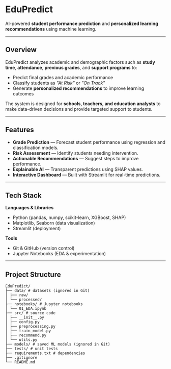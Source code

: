 # EduPredict

AI-powered **student performance prediction** and **personalized learning recommendations** using machine learning.

---

## Overview
EduPredict analyzes academic and demographic factors such as **study time**, **attendance**, **previous grades**, and **support programs** to:
- Predict final grades and academic performance
- Classify students as *"At Risk"* or *"On Track"*
- Generate **personalized recommendations** to improve learning outcomes

The system is designed for **schools, teachers, and education analysts** to make data-driven decisions and provide targeted support to students.

---

## Features
- **Grade Prediction** — Forecast student performance using regression and classification models.
- **Risk Assessment** — Identify students needing intervention.
- **Actionable Recommendations** — Suggest steps to improve performance.
- **Explainable AI** — Transparent predictions using SHAP values.
- **Interactive Dashboard** — Built with Streamlit for real-time predictions.

---

## Tech Stack
**Languages & Libraries**
- Python (pandas, numpy, scikit-learn, XGBoost, SHAP)
- Matplotlib, Seaborn (data visualization)
- Streamlit (deployment)

**Tools**
- Git & GitHub (version control)
- Jupyter Notebooks (EDA & experimentation)

---

## Project Structure
```
EduPredict/
├── data/ # datasets (ignored in Git)
│ ├── raw/
│ └── processed/
├── notebooks/ # Jupyter notebooks
│ └── 01_EDA.ipynb
├── src/ # source code
│ ├── __init__.py
│ ├── config.py
│ ├── preprocessing.py
│ ├── train_model.py
│ ├── recommend.py
│ └── utils.py
├── models/ # saved ML models (ignored in Git)
├── tests/ # unit tests
├── requirements.txt # dependencies
├── .gitignore
└── README.md
```